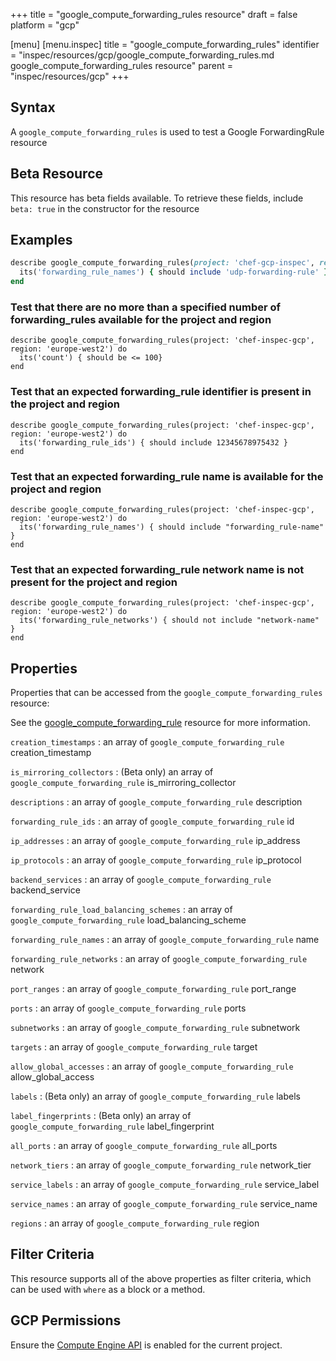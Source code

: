+++
title = "google_compute_forwarding_rules resource"
draft = false
platform = "gcp"

[menu]
  [menu.inspec]
    title = "google_compute_forwarding_rules"
    identifier = "inspec/resources/gcp/google_compute_forwarding_rules.md google_compute_forwarding_rules resource"
    parent = "inspec/resources/gcp"
+++

## Syntax

A `google_compute_forwarding_rules` is used to test a Google ForwardingRule resource

## Beta Resource

This resource has beta fields available. To retrieve these fields, include `beta: true` in the constructor for the resource

## Examples

```ruby
describe google_compute_forwarding_rules(project: 'chef-gcp-inspec', region: 'europe-west2') do
  its('forwarding_rule_names') { should include 'udp-forwarding-rule' }
end
```

### Test that there are no more than a specified number of forwarding_rules available for the project and region

    describe google_compute_forwarding_rules(project: 'chef-inspec-gcp', region: 'europe-west2') do
      its('count') { should be <= 100}
    end

### Test that an expected forwarding_rule identifier is present in the project and region

    describe google_compute_forwarding_rules(project: 'chef-inspec-gcp', region: 'europe-west2') do
      its('forwarding_rule_ids') { should include 12345678975432 }
    end

### Test that an expected forwarding_rule name is available for the project and region

    describe google_compute_forwarding_rules(project: 'chef-inspec-gcp', region: 'europe-west2') do
      its('forwarding_rule_names') { should include "forwarding_rule-name" }
    end

### Test that an expected forwarding_rule network name is not present for the project and region

    describe google_compute_forwarding_rules(project: 'chef-inspec-gcp', region: 'europe-west2') do
      its('forwarding_rule_networks') { should not include "network-name" }
    end

## Properties

Properties that can be accessed from the `google_compute_forwarding_rules` resource:

See the [google_compute_forwarding_rule](/inspec/resources/google_compute_forwarding_rule/#properties) resource for more information.

`creation_timestamps`
: an array of `google_compute_forwarding_rule` creation_timestamp

`is_mirroring_collectors`
: (Beta only) an array of `google_compute_forwarding_rule` is_mirroring_collector

`descriptions`
: an array of `google_compute_forwarding_rule` description

`forwarding_rule_ids`
: an array of `google_compute_forwarding_rule` id

`ip_addresses`
: an array of `google_compute_forwarding_rule` ip_address

`ip_protocols`
: an array of `google_compute_forwarding_rule` ip_protocol

`backend_services`
: an array of `google_compute_forwarding_rule` backend_service

`forwarding_rule_load_balancing_schemes`
: an array of `google_compute_forwarding_rule` load_balancing_scheme

`forwarding_rule_names`
: an array of `google_compute_forwarding_rule` name

`forwarding_rule_networks`
: an array of `google_compute_forwarding_rule` network

`port_ranges`
: an array of `google_compute_forwarding_rule` port_range

`ports`
: an array of `google_compute_forwarding_rule` ports

`subnetworks`
: an array of `google_compute_forwarding_rule` subnetwork

`targets`
: an array of `google_compute_forwarding_rule` target

`allow_global_accesses`
: an array of `google_compute_forwarding_rule` allow_global_access

`labels`
: (Beta only) an array of `google_compute_forwarding_rule` labels

`label_fingerprints`
: (Beta only) an array of `google_compute_forwarding_rule` label_fingerprint

`all_ports`
: an array of `google_compute_forwarding_rule` all_ports

`network_tiers`
: an array of `google_compute_forwarding_rule` network_tier

`service_labels`
: an array of `google_compute_forwarding_rule` service_label

`service_names`
: an array of `google_compute_forwarding_rule` service_name

`regions`
: an array of `google_compute_forwarding_rule` region

## Filter Criteria

This resource supports all of the above properties as filter criteria, which can be used
with `where` as a block or a method.

## GCP Permissions

Ensure the [Compute Engine API](https://console.cloud.google.com/apis/library/compute.googleapis.com/) is enabled for the current project.

